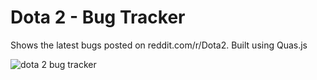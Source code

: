 # Dota 2 - Bug Tracker
Shows the latest bugs posted on reddit.com/r/Dota2. Built using Quas.js

![dota 2 bug tracker](https://i.imgur.com/5wVoyS0.png)
